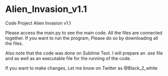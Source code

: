 # Alien_Invasion_v1.1
Code Project Alien Invasion v1.1

Please access the main.py to see the main code. All the files are connected together. If you want to run the program, Please do so by downloading all the files.

Also note that the code was done on Sublime Text. I will prepare an .exe file and as well as an executable file for the running of the code.


If you want to make changes, Let me know on Twitter as @Black_2_white 
